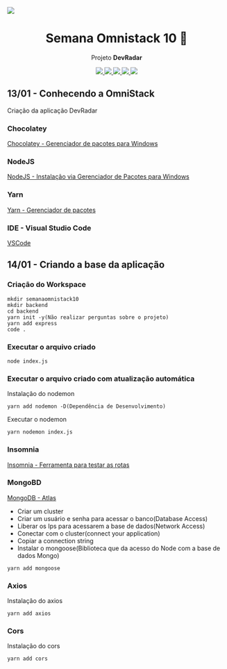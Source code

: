 <img src="https://repository-images.githubusercontent.com/246740885/8ee3ec00-6e8c-11ea-863e-f5e3f3edbf99" align="center"></img>
<h1 align="center">Semana Omnistack 10 🚀</h1>
<p align="center">Projeto <strong>DevRadar</strong></p>

<p align="center">
  <a aria-label="Versão do Node" href="https://github.com/nodejs/node/blob/master/doc/changelogs/CHANGELOG_V12.md#12.14.1">
    <img src="https://img.shields.io/badge/node.js@lts-12.14.1-informational?logo=Node.JS"></img>
  </a>
  <a aria-label="Versão do React" href="https://github.com/facebook/react/blob/master/CHANGELOG.md#16120-november-14-2019">
    <img src="https://img.shields.io/badge/react-16.12.0-informational?logo=react"></img>
  </a>
  <a aria-label="Versão do Expo" href="https://www.npmjs.com/package/expo-cli/v/3.11.5">
    <img src="https://img.shields.io/badge/expo--CLI-3.11.5-informational?logo=expo"></img>
  </a>
  <a aria-label="Desafios" href="DESAFIOS.md">
  	<img src="https://img.shields.io/badge/desafios-OK-blueviolet"></img>
  </a>
  <a aria-label="Completo" href="https://rocketseat.com.br/week-10/aulas#4">
    <img src="https://img.shields.io/badge/OmniStack-done-green?logo=data:image/png;base64,iVBORw0KGgoAAAANSUhEUgAAABAAAAAQCAMAAAAoLQ9TAAAALVBMVEVHcExxWsF0XMJzXMJxWcFsUsD///9jRrzY0u6Xh9Gsn9n39fyMecy0qd2bjNJWBT0WAAAABHRSTlMA2Do606wF2QAAAGlJREFUGJVdj1cWwCAIBLEsRU3uf9xobDH8+GZwUYi8i6ucJwrxKE+7D0G9Q4vlYqtmCSjndr4CgCgzlyFgfKfKCVO0LrPKjmiqMxGXkJwNnXskqWG+1oSM+BSwD8f29YLNjvx/OQrn+g99oQSoNmt3PgAAAABJRU5ErkJggg=="></img>
  </a>
</p>

## 13/01 - Conhecendo a OmniStack
Criação da aplicação DevRadar

### Chocolatey
[Chocolatey - Gerenciador de pacotes para Windows](https://chocolatey.org/install)

### NodeJS
[NodeJS - Instalação via Gerenciador de Pacotes para Windows](https://nodejs.org/pt-br/download/package-manager/#windows)

### Yarn
[Yarn - Gerenciador de pacotes](https://yarnpkg.com/pt-BR/)

### IDE - Visual Studio Code
[VSCode](https://code.visualstudio.com/)

## 14/01 - Criando a base da aplicação
### Criação do Workspace
```
mkdir semanaomnistack10
mkdir backend
cd backend
yarn init -y(Não realizar perguntas sobre o projeto)
yarn add express
code .
```
### Executar o arquivo criado
```
node index.js
```
### Executar o arquivo criado com atualização automática
Instalação do nodemon
```
yarn add nodemon -D(Dependência de Desenvolvimento)
```
Executar o nodemon
```
yarn nodemon index.js
```

### Insomnia
[Insomnia - Ferramenta para testar as rotas](https://insomnia.rest/)

### MongoBD
[MongoDB - Atlas](https://www.mongodb.com/cloud/atlas)
* Criar um cluster
* Criar um usuário e senha para acessar o banco(Database Access)
* Liberar os Ips para acessarem a base de dados(Network Access)
* Conectar com o cluster(connect your application)
* Copiar a connection string
* Instalar o mongoose(Biblioteca que da acesso do Node com a base de dados Mongo)
```
yarn add mongoose
```

### Axios
Instalação do axios
```
yarn add axios
```
### Cors
Instalação do cors
```
yarn add cors
```

